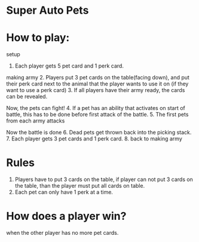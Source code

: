 # Super Auto Pets

# How to play:
setup
1. Each player gets 5 pet card and 1 perk card.

making army
2. Players put 3 pet cards on the table(facing down), and put their perk card next to the animal that the player wants to use it on (if they want to use a perk card)
3. If all players have their army ready, the cards can be revealed.

Now, the pets can fight!
4.  If a pet has an ability that activates on start of battle, this has to be done before first attack of the battle.
5.  The first pets from each army attacks

Now the battle is done
6. Dead pets get thrown back into the picking stack.
7. Each player gets 3 pet cards and 1 perk card.
8. back to making army

# Rules
1. Players have to put 3 cards on the table, if player can not put 3 cards on the table, than the player must put all cards on table.
2. Each pet can only have 1 perk at a time.

# How does a player win?
when the other player has no more pet cards.
